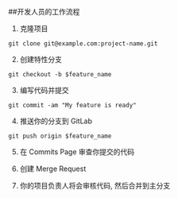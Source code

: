##开发人员的工作流程

1. 克隆项目
```
git clone git@example.com:project-name.git
```

2. 创建特性分支
```
git checkout -b $feature_name
```

3. 编写代码并提交
```
git commit -am "My feature is ready"
```

4. 推送你的分支到 GitLab
```
git push origin $feature_name
```

5. 在 Commits Page 审查你提交的代码

6. 创建 Merge Request

7. 你的项目负责人将会审核代码, 然后合并到主分支





